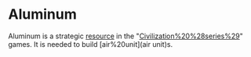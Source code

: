 # Aluminum

Aluminum is a strategic [resource](resource) in the "[Civilization%20%28series%29](Civilization)" games. It is needed to build [air%20unit](air unit)s.